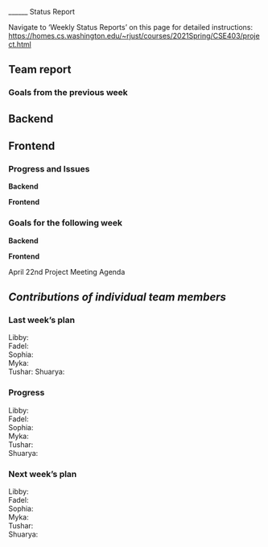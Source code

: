 ______ Status Report

Navigate to ‘Weekly Status Reports’ on this page for detailed instructions:
https://homes.cs.washington.edu/~rjust/courses/2021Spring/CSE403/project.html 

## **Team report**

### **Goals from the previous week**

  **Backend**
  - 


  **Frontend**
  - 


### **Progress and Issues**

  **Backend**

  **Frontend**


### **Goals for the following week**

  **Backend**

  **Frontend**
 
April 22nd Project Meeting Agenda
 
 
## **_Contributions of individual team members_**

### **Last week’s plan**

  Libby:  
  Fadel:   
  Sophia:  
  Myka:  
  Tushar: 
  Shuarya:  
 
### **Progress** 
  Libby:  
  Fadel:  
  Sophia:   
  Myka:   
  Tushar:   
  Shuarya:  
 
### **Next week’s plan**

  Libby:  
  Fadel:   
  Sophia:   
  Myka:   
  Tushar:   
  Shuarya:  
